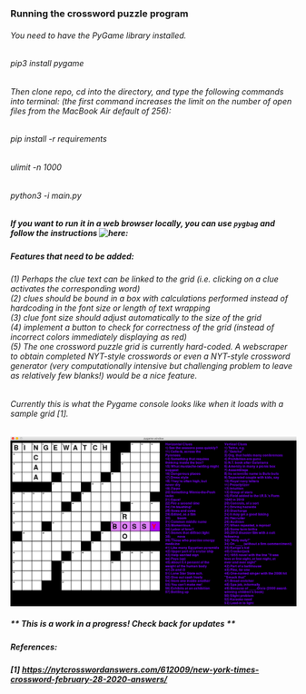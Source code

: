 ### Running the crossword puzzle program
###### You need to have the PyGame library installed.
###### pip3 install pygame

###### Then clone repo, cd into the directory, and type the following commands into terminal: (the first command increases the limit on the number of open files from the MacBook Air default of 256):
###### pip install -r requirements
###### ulimit -n 1000
###### python3 -i main.py

##### If you want to run it in a web browser locally, you can use `pygbag` and follow the instructions ![here](https://pygame-web.github.io/wiki/pygbag/#detailed-documentation):


##### Features that need to be added: 
###### (1) Perhaps the clue text can be linked to the grid (i.e. clicking on a clue activates the corresponding word) </br> (2) clues should be bound in a box with calculations performed instead of hardcoding in the font size or length of text wrapping </br> (3) clue font size should adjust automatically to the size of the grid </br> (4) implement a button to check for correctness of the grid (instead of incorrect colors immediately displaying as red) </br> (5) The one crossword puzzle grid is currently hard-coded. A webscraper to obtain completed NYT-style crosswords or even a NYT-style crossword generator (very computationally intensive but challenging problem to leave as relatively few blanks!) would be a nice feature. 

###### Currently this is what the Pygame console looks like when it loads with a sample grid [1].
![crossword example image](https://github.com/merillium/crossword_puzzle/blob/master/images/sample_crossword.png)

##### ** This is a work in a progress! Check back for updates **

##### References:
##### [1] https://nytcrosswordanswers.com/612009/new-york-times-crossword-february-28-2020-answers/
